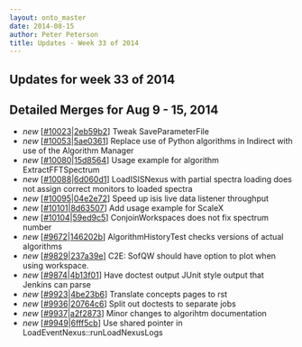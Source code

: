 ```yaml
---
layout: onto_master
date: 2014-08-15
author: Peter Peterson
title: Updates - Week 33 of 2014
---
```

Updates for week 33 of 2014
---------------------------

Detailed Merges for Aug 9 - 15, 2014
------------------------------------
* *new* \[[#10023](http://trac.mantidproject.org/mantid/ticket/10023)\|[2eb59b2](https://github.com/mantidproject/mantid/commit/2eb59b2e6ccf5c2bb8551c76d7e9e159e0bb3a3d)\] Tweak SaveParameterFile
* *new* \[[#10053](http://trac.mantidproject.org/mantid/ticket/10053)\|[5ae0361](https://github.com/mantidproject/mantid/commit/5ae0361f0c6c9af3360e0560e6eb7f058129d2e8)\] Replace use of Python algorithms in Indirect with use of the Algorithm Manager
* *new* \[[#10080](http://trac.mantidproject.org/mantid/ticket/10080)\|[15d8564](https://github.com/mantidproject/mantid/commit/15d8564e801ba75528b8d41d1b22e02fc8b227c1)\] Usage example for algorithm ExtractFFTSpectrum
* *new* \[[#10088](http://trac.mantidproject.org/mantid/ticket/10088)\|[6d060d1](https://github.com/mantidproject/mantid/commit/6d060d104414ccfac23795ad37dc27d0fdfdea1d)\] LoadISISNexus with partial spectra loading does not assign correct monitors to loaded spectra
* *new* \[[#10095](http://trac.mantidproject.org/mantid/ticket/10095)\|[04e2e72](https://github.com/mantidproject/mantid/commit/04e2e72c61920e9d4e37f76ca77aa909e2f2bf7f)\] Speed up isis live data listener throughput
* *new* \[[#10101](http://trac.mantidproject.org/mantid/ticket/10101)\|[8d63507](https://github.com/mantidproject/mantid/commit/8d63507562f875a9810580bf8bd1e13bc72407b2)\] Add usage example for ScaleX
* *new* \[[#10104](http://trac.mantidproject.org/mantid/ticket/10104)\|[59ed9c5](https://github.com/mantidproject/mantid/commit/59ed9c517fb40d713a2029dcde7c8ebeb355a572)\] ConjoinWorkspaces does not fix spectrum number
* *new* \[[#9672](http://trac.mantidproject.org/mantid/ticket/9672)\|[146202b](https://github.com/mantidproject/mantid/commit/146202b53578864c58ab36f52cbba88c8207be43)\] AlgorithmHistoryTest checks versions of actual algorithms
* *new* \[[#9829](http://trac.mantidproject.org/mantid/ticket/9829)\|[237a39e](https://github.com/mantidproject/mantid/commit/237a39ec7b61cb747ea1ddb38810987f7f707ffa)\] C2E: SofQW should have option to plot when using workspace.
* *new* \[[#9874](http://trac.mantidproject.org/mantid/ticket/9874)\|[4b13f01](https://github.com/mantidproject/mantid/commit/4b13f01765d884c8e36529d2ec5751e7acffdf18)\] Have doctest output JUnit style output that Jenkins can parse
* *new* \[[#9923](http://trac.mantidproject.org/mantid/ticket/9923)\|[4be23b6](https://github.com/mantidproject/mantid/commit/4be23b6fbc87ec033345a57dd33e57a7d3de85b2)\] Translate concepts pages to rst
* *new* \[[#9936](http://trac.mantidproject.org/mantid/ticket/9936)\|[20764c6](https://github.com/mantidproject/mantid/commit/20764c6b9ad4e78b16543df770968d66d55ae925)\] Split out doctests to separate jobs
* *new* \[[#9937](http://trac.mantidproject.org/mantid/ticket/9937)\|[a2f2873](https://github.com/mantidproject/mantid/commit/a2f287384ea7a6bdf98d5116147d86845ca51f4c)\] Minor changes to algorihtm documentation
* *new* \[[#9949](http://trac.mantidproject.org/mantid/ticket/9949)\|[6fff5cb](https://github.com/mantidproject/mantid/commit/6fff5cbccfe7ece77b2efe9036717120e406c194)\] Use shared pointer in LoadEventNexus::runLoadNexusLogs
